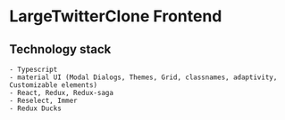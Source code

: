 # LargeTwitterClone Frontend


## Technology stack
    - Typescript
    - material UI (Modal Dialogs, Themes, Grid, classnames, adaptivity, Customizable elements)
    - React, Redux, Redux-saga
    - Reselect, Immer
    - Redux Ducks
### 

